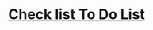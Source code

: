 # [Check list To Do List](https://docs.google.com/spreadsheets/d/126MkwPliFu7cc1zCY-RP7Xw8hHPXQpUQocjUGrpfvks/edit?usp=sharing)
